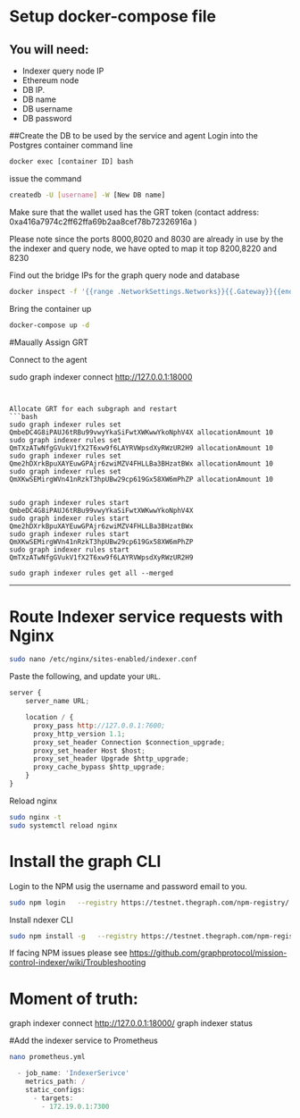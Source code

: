 # Setup docker-compose file
## You will need:
- Indexer query node IP
- Ethereum node 
- DB IP.
- DB name
- DB username
- DB password

##Create the  DB to be used by the service and agent 
Login into the Postgres container command line
```bash
docker exec [container ID] bash
```
issue the command 

```bash
createdb -U [username] -W [New DB name]
```


Make sure that the wallet used has the GRT token (contact address: 0xa416a7974c2ff62ffa69b2aa8cef78b72326916a )

Please note since the ports 8000,8020 and 8030 are already in use by the the indexer and query node, we have opted to map it top 8200,8220 and 8230

Find out the bridge IPs for the graph query node and database 
```bash
docker inspect -f '{{range .NetworkSettings.Networks}}{{.Gateway}}{{end}}' [container]
```

Bring the container up 

```bash
docker-compose up -d
```

#Maually Assign GRT


Connect to the agent 

sudo graph indexer connect http://127.0.0.1:18000
```


Allocate GRT for each subgraph and restart
```bash
sudo graph indexer rules set QmbeDC4G8iPAUJ6tRBu99vwyYkaSiFwtXWKwwYkoNphV4X allocationAmount 10
sudo graph indexer rules set QmTXzATwNfgGVukV1fX2T6xw9f6LAYRVWpsdXyRWzUR2H9 allocationAmount 10
sudo graph indexer rules set Qme2hDXrkBpuXAYEuwGPAjr6zwiMZV4FHLLBa3BHzatBWx allocationAmount 10
sudo graph indexer rules set QmXKwSEMirgWVn41nRzkT3hpUBw29cp619Gx58XW6mPhZP allocationAmount 10

 
sudo graph indexer rules start QmbeDC4G8iPAUJ6tRBu99vwyYkaSiFwtXWKwwYkoNphV4X
sudo graph indexer rules start Qme2hDXrkBpuXAYEuwGPAjr6zwiMZV4FHLLBa3BHzatBWx
sudo graph indexer rules start QmXKwSEMirgWVn41nRzkT3hpUBw29cp619Gx58XW6mPhZP
sudo graph indexer rules start QmTXzATwNfgGVukV1fX2T6xw9f6LAYRVWpsdXyRWzUR2H9

sudo graph indexer rules get all --merged
```

*********************************************************************************

# Route Indexer service requests with Nginx

```bash
sudo nano /etc/nginx/sites-enabled/indexer.conf
```


Paste the following, and update your `URL`. 

```js
server {
    server_name URL;

    location / {
      proxy_pass http://127.0.0.1:7600;
      proxy_http_version 1.1;          
      proxy_set_header Connection $connection_upgrade;
      proxy_set_header Host $host;
      proxy_set_header Upgrade $http_upgrade;
      proxy_cache_bypass $http_upgrade;      
    }
}
```

Reload nginx

```bash
sudo nginx -t
sudo systemctl reload nginx
``` 
 


# Install the graph CLI
 Login to the NPM usig the username and password email to you.
 
 ```bash
 sudo npm login   --registry https://testnet.thegraph.com/npm-registry/
 ```
 
 Install ndexer CLI
 
 ```bash
 sudo npm install -g   --registry https://testnet.thegraph.com/npm-registry/   @graphprotocol/graph-cli@0.19.0-alpha.0   @graphprotocol/indexer-cli
 ```
 
 If facing NPM issues please see https://github.com/graphprotocol/mission-control-indexer/wiki/Troubleshooting
 
# Moment of truth:
 graph indexer connect http://127.0.0.1:18000/
 graph indexer status


#Add the indexer service to Prometheus

 ```bash
nano prometheus.yml
 ```
 
```js
  - job_name: 'IndexerSerivce'
    metrics_path: /
    static_configs:
      - targets:
        - 172.19.0.1:7300
```
 
